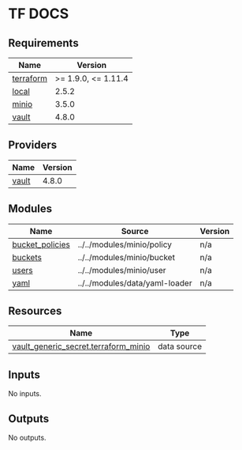 <!-- markdownlint-disable MD041 -->
<!-- markdownlint-disable MD033 -->
<!-- markdownlint-disable MD028 -->

# TF DOCS

<!-- prettier-ignore-start -->

<!-- BEGIN_TF_DOCS -->
## Requirements

| Name | Version |
|------|---------|
| <a name="requirement_terraform"></a> [terraform](#requirement\_terraform) | >= 1.9.0, <= 1.11.4 |
| <a name="requirement_local"></a> [local](#requirement\_local) | 2.5.2 |
| <a name="requirement_minio"></a> [minio](#requirement\_minio) | 3.5.0 |
| <a name="requirement_vault"></a> [vault](#requirement\_vault) | 4.8.0 |

## Providers

| Name | Version |
|------|---------|
| <a name="provider_vault"></a> [vault](#provider\_vault) | 4.8.0 |

## Modules

| Name | Source | Version |
|------|--------|---------|
| <a name="module_bucket_policies"></a> [bucket\_policies](#module\_bucket\_policies) | ../../modules/minio/policy | n/a |
| <a name="module_buckets"></a> [buckets](#module\_buckets) | ../../modules/minio/bucket | n/a |
| <a name="module_users"></a> [users](#module\_users) | ../../modules/minio/user | n/a |
| <a name="module_yaml"></a> [yaml](#module\_yaml) | ../../modules/data/yaml-loader | n/a |

## Resources

| Name | Type |
|------|------|
| [vault_generic_secret.terraform_minio](https://registry.terraform.io/providers/hashicorp/vault/4.8.0/docs/data-sources/generic_secret) | data source |

## Inputs

No inputs.

## Outputs

No outputs.
<!-- END_TF_DOCS -->

<!-- prettier-ignore-end -->

